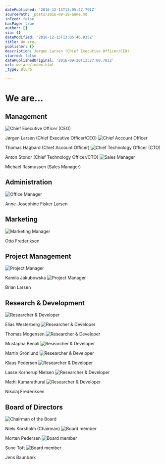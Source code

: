 ```yaml
---
datePublished: '2016-12-15T13:05:47.791Z'
sourcePath: _posts/2016-09-19-anne.md
inFeed: false
hasPage: true
author: []
via: {}
dateModified: '2016-12-15T13:05:46.835Z'
title: We are…
publisher: {}
description: Jørgen Larsen (Chief Executive Officer/CEO)
starred: false
datePublishedOriginal: '2016-09-20T13:27:00.783Z'
url: we-are/index.html
_type: Blurb

---
```

# We are...

## Management
![Chief Executive Officer (CEO)](https://the-grid-user-content.s3-us-west-2.amazonaws.com/ec52a447-bd11-425c-aa4e-4621affda2b3.jpg)

Jørgen Larsen (Chief Executive Officer/CEO)
![Chief Account Officer](https://the-grid-user-content.s3-us-west-2.amazonaws.com/b8ceab65-40ca-44e2-97bb-2624de44c1db.jpg)

Thomas Hagbard (Chief Account Officer)
![Chief Technology Officer (CTO)](https://the-grid-user-content.s3-us-west-2.amazonaws.com/eca79d59-639b-4fcc-b053-44ed48da7ba4.jpg)

Anton Stonor (Chief Technology Officer/CTO)
![Sales Manager](https://the-grid-user-content.s3-us-west-2.amazonaws.com/75570f75-53d5-47b0-86fe-75d31c3d68b7.jpg)

Michael Rasmussen (Sales Manager)

## Administration
![Office Manager](https://the-grid-user-content.s3-us-west-2.amazonaws.com/57924e33-ccac-4e2c-9fad-25e05316dda3.jpg)

Anne-Josephine Fisker Larsen

## Marketing
![Marketing Manager](https://the-grid-user-content.s3-us-west-2.amazonaws.com/778adff9-113e-4963-b718-49f05bec238d.jpg)

Otto Frederiksen

## Project Management
![Project Manager](https://the-grid-user-content.s3-us-west-2.amazonaws.com/5de97f9f-90df-496a-93f8-42cde1ac9c3e.jpg)

Kamila Jakubowska
![Project Manager](https://the-grid-user-content.s3-us-west-2.amazonaws.com/05e84550-f846-42d8-8348-ce0375d6c74c.jpg)

Brian Larsen

## Research & Development
![Researcher & Developer](https://the-grid-user-content.s3-us-west-2.amazonaws.com/f4ec6322-eed3-4d4f-8f18-3002806bc512.jpg)

Elias Westerberg
![Researcher & Developer](https://the-grid-user-content.s3-us-west-2.amazonaws.com/54ee4b18-f658-48ad-86d9-88d73485226c.jpg)

Thomas Mogensen
![Researcher & Developer](https://the-grid-user-content.s3-us-west-2.amazonaws.com/cd8f12aa-1210-47a3-93cd-7b28423b2405.jpg)

Mustapha Benali
![Researcher & Developer](https://the-grid-user-content.s3-us-west-2.amazonaws.com/0782ac4a-aa07-4c91-a27d-cd25c975f58a.jpg)

Martin Grönlund
![Researcher & Developer](https://the-grid-user-content.s3-us-west-2.amazonaws.com/2c539012-3072-4c82-a321-aafd0a148812.jpg)

Klaus Pedersen
![Researcher & Developer](https://the-grid-user-content.s3-us-west-2.amazonaws.com/6934433c-17da-4442-a2e2-0ae8c9b9bdda.jpg)

Lasse Kornerup Nielsen
![Researcher & Developer](https://the-grid-user-content.s3-us-west-2.amazonaws.com/8c33d91f-c243-4f86-8ef6-ab02883405b7.jpg)

Mathi Kumarathurai
![Researcher & Developer](https://the-grid-user-content.s3-us-west-2.amazonaws.com/e6b46324-81f9-40ad-9b95-5ec3ef002b8e.jpg)

Nikolaj Frederiksen

## Board of Directors
![Chairman of the Board](https://the-grid-user-content.s3-us-west-2.amazonaws.com/6c826ad5-2f1b-4df1-85c3-922f3827e6b3.jpg)

Niels Korsholm (Chairman)
![Board member](https://the-grid-user-content.s3-us-west-2.amazonaws.com/42a1866e-ec7e-4486-8efb-28e7fadef8fa.jpg)

Morten Pedersen
![Board member](https://the-grid-user-content.s3-us-west-2.amazonaws.com/2107c56c-764a-4077-8118-74de87da055c.jpg)

Sune Toft
![Board member](https://the-grid-user-content.s3-us-west-2.amazonaws.com/34e0eb72-7bc5-4b3b-af62-a309ec0d82b6.jpg)

Jens Baunbæk